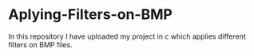 # Aplying-Filters-on-BMP
In this repository I have uploaded my project in c which applies different filters on BMP files.
